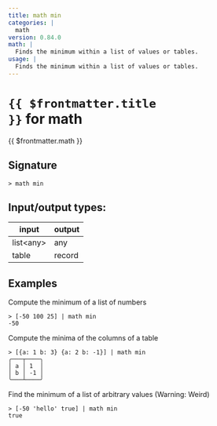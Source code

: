 ```yaml
---
title: math min
categories: |
  math
version: 0.84.0
math: |
  Finds the minimum within a list of values or tables.
usage: |
  Finds the minimum within a list of values or tables.
---
```


# <code>{{ $frontmatter.title }}</code> for math

<div class='command-title'>{{ $frontmatter.math }}</div>

## Signature

```> math min ```


## Input/output types:

| input     | output |
| --------- | ------ |
| list\<any\> | any    |
| table     | record |
## Examples

Compute the minimum of a list of numbers
```shell
> [-50 100 25] | math min
-50
```

Compute the minima of the columns of a table
```shell
> [{a: 1 b: 3} {a: 2 b: -1}] | math min
╭───┬────╮
│ a │ 1  │
│ b │ -1 │
╰───┴────╯
```

Find the minimum of a list of arbitrary values (Warning: Weird)
```shell
> [-50 'hello' true] | math min
true
```
